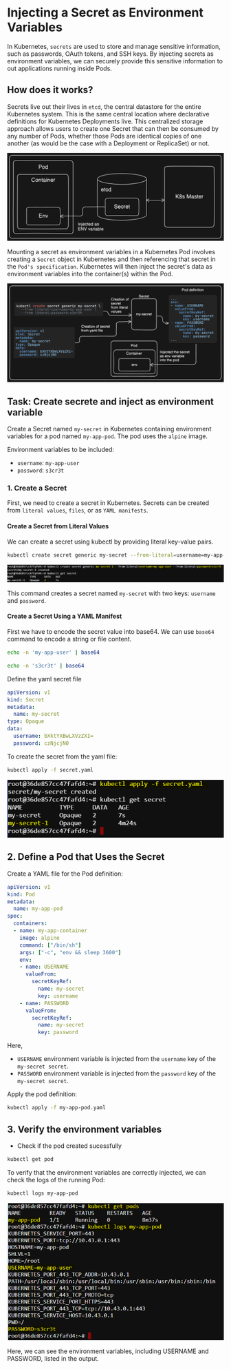 # Injecting a Secret as Environment Variables

In Kubernetes, `secrets` are used to store and manage sensitive information, such as passwords, OAuth tokens, and SSH keys. By injecting secrets as environment variables, we can securely provide this sensitive information to out applications running inside Pods.

## How does it works?

Secrets live out their lives in `etcd`, the central datastore for the entire Kubernetes system. This is the same central location where declarative definitions for Kubernetes Deployments live. This centralized storage approach allows users to create one Secret that can then be consumed by any number of Pods, whether those Pods are identical copies of one another (as would be the case with a Deployment or ReplicaSet) or not.

![secret](./image/secretenv.png)

Mounting a secret as environment variables in a Kubernetes Pod involves creating a `Secret` object in Kubernetes and then referencing that secret in the `Pod's specification`. Kubernetes will then inject the secret's data as environment variables into the container(s) within the Pod.

![overview](./image/overview2.png)

## Task: Create secrete and inject as environment variable

Create a Secret named `my-secret` in Kubernetes containing environment variables for a pod named `my-app-pod`. The pod uses the `alpine` image.

Environment variables to be included:

- `username`: `my-app-user`
- `password`: `s3cr3t`

### 1. Create a Secret

First, we need to create a secret in Kubernetes. Secrets can be created from `literal values`, `files`, or as `YAML manifests`.

#### Create a Secret from Literal Values
We can create a secret using kubectl by providing literal key-value pairs.

```bash
kubectl create secret generic my-secret --from-literal=username=my-app-user --from-literal=password=s3cr3t
```

![create-secret1](./image/create-secret1.png)

This command creates a secret named `my-secret` with two keys: `username` and `password`.

#### Create a Secret Using a YAML Manifest

First we have to encode the secret value into base64. We can use `base64` command to encode a string or file content.

```bash
echo -n 'my-app-user' | base64
```

```bash
echo -n 's3cr3t' | base64
```

Define the yaml secret file

```yaml
apiVersion: v1
kind: Secret
metadata:
  name: my-secret
type: Opaque
data:
  username: bXktYXBwLXVzZXI=
  password: czNjcjN0       
```

To create the secret from the yaml file:

```bash
kubectl apply -f secret.yaml
```

![create-secret2](./image/create-secret2.png)

## 2. Define a Pod that Uses the Secret

Create a YAML file for the Pod definition:

```yaml
apiVersion: v1
kind: Pod
metadata:
  name: my-app-pod
spec:
  containers:
  - name: my-app-container
    image: alpine
    command: ["/bin/sh"]
    args: ["-c", "env && sleep 3600"]
    env:
    - name: USERNAME
      valueFrom:
        secretKeyRef:
          name: my-secret
          key: username
    - name: PASSWORD
      valueFrom:
        secretKeyRef:
          name: my-secret
          key: password
```

Here,
- `USERNAME` environment variable is injected from the `username` key of the `my-secret secret`.
- `PASSWORD` environment variable is injected from the `password` key of the `my-secret secret`.

Apply the pod definition:

```bash
kubectl apply -f my-app-pod.yaml
```
## 3. Verify the environment variables

- Check if the pod created sucessfully

```bash
kubectl get pod
```

To verify that the environment variables are correctly injected, we can check the logs of the running Pod:

```bash
kubectl logs my-app-pod
```

![logs](./image/pod-logs.png)

Here, we can see the environment variables, including USERNAME and PASSWORD, listed in the output.



